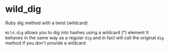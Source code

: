 # wild_dig
Ruby dig method with a twist (wildcard)

`Wild.dig` allows you to dig into hashes using a wildcard (*) element
It behaves in the same way as a regular `dig` and in fact will call the original
`dig` method if you don't provide a wildcard
